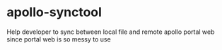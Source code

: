 # apollo-synctool
Help developer to sync between local file and remote apollo portal web since portal web is so messy to use
